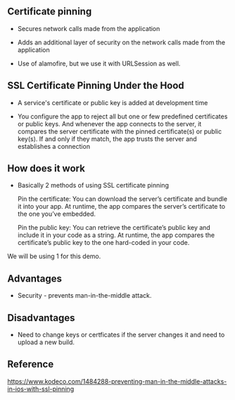 ## Certificate pinning

- Secures network calls made from the application

- Adds an additional layer of security on the network calls made from the application

- Use of alamofire, but we use it with URLSession as well.


## SSL Certificate Pinning Under the Hood

- A service's certificate or public key is added at development time

- You configure the app to reject all but one or few predefined certificates or public keys. And whenever the app connects to the server, it compares the server certificate with the pinned certificate(s) or public key(s). If and only if they match, the app trusts the server and establishes a connection 


## How does it work

- Basically 2 methods of using SSL certificate pinning

    Pin the certificate:
        You can download the server’s certificate and bundle it into your app. At runtime, the app compares the server’s certificate to the one you’ve embedded.
        
    Pin the public key:
        You can retrieve the certificate’s public key and include it in your code as a string. At runtime, the app compares the certificate’s public key to the one hard-coded in your code.
        
We will be using 1 for this demo.


## Advantages

- Security - prevents man-in-the-middle attack. 

## Disadvantages

- Need to change keys or certficates if the server changes it and need to upload a new build.


## Reference

https://www.kodeco.com/1484288-preventing-man-in-the-middle-attacks-in-ios-with-ssl-pinning
